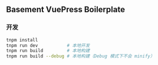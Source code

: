 ## Basement VuePress Boilerplate

### 开发

```bash
tnpm install
tnpm run dev           # 本地开发
tnpm run build         # 本地构建
tnpm run build --debug # 本地构建（Debug 模式下不会 minify）
```
